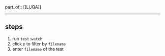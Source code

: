 part_of:: [[LUQA]]
____
## steps

1. run `test:watch`
2. click `p` to filter by `filename`
3. enter `filename` of the test